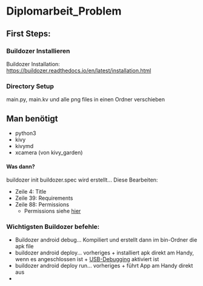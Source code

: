 # Diplomarbeit_Problem

## First Steps:
### Buildozer Installieren
Buildozer Installation: https://buildozer.readthedocs.io/en/latest/installation.html
### Directory Setup
main.py, main.kv und alle png files in einen Ordner verschieben
## Man benötigt
 * python3
 * kivy
 * kivymd
 * xcamera (von kivy_garden)
#### Was dann?
buildozer init
buildozer.spec wird erstellt...
Diese Bearbeiten:
  * Zeile 4: Title
  * Zeile 39: Requirements   
  * Zeile 88: Permissions
    * Permissions siehe [hier](https://developer.android.com/reference/android/Manifest.permission) 
### Wichtigsten Buildozer befehle:
* Buildozer android debug... Kompiliert und erstellt dann im bin-Ordner die apk file
* buildozer android deploy... vorheriges + installiert apk direkt am Handy, wenn es angeschlossen ist + [USB-Debugging](https://mobilsicher.de/ratgeber/usb-debugging-aktivieren) aktiviert ist
* buildozer android deploy run... vorheriges + führt App am Handy direkt aus
* 



  
